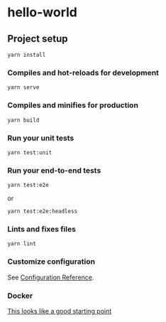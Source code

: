 # hello-world

## Project setup
```
yarn install
```

### Compiles and hot-reloads for development
```
yarn serve
```

### Compiles and minifies for production
```
yarn build
```

### Run your unit tests
```
yarn test:unit
```

### Run your end-to-end tests
```
yarn test:e2e
```
or
```
yarn test:e2e:headless
```

### Lints and fixes files
```
yarn lint
```

### Customize configuration
See [Configuration Reference](https://cli.vuejs.org/config/).

### Docker
[This looks like a good starting point](https://github.com/nodejs/docker-node)
